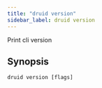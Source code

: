 ```yaml
---
title: "druid version"
sidebar_label: druid version
---
```



Print cli version

## Synopsis

```
druid version [flags]
```

